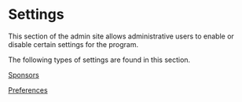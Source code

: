 # Settings

This section of the admin site allows administrative users to enable or disable certain settings for the program.&#x20;

The following types of settings are found in this section.&#x20;

[Sponsors](sponsor-management.md)

[Preferences](showgrounds-preferences.md)
